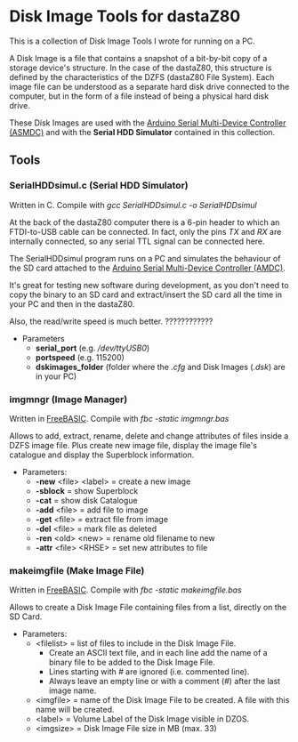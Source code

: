 # Disk Image Tools for dastaZ80

This is a collection of Disk Image Tools I wrote for running on a PC.

A Disk Image is a file that contains a snapshot of a bit-by-bit copy of a
storage device's structure. In the case of the dastaZ80, this structure is
defined by the characteristics of the DZFS (dastaZ80 File System). Each image
file can be understood as a separate hard disk drive connected to the computer,
but in the form of a file instead of being a physical hard disk drive.

These Disk Images are used with the [Arduino Serial Multi-Device Controller
(ASMDC)](https://github.com/dasta400/asmdc) and with the **Serial HDD Simulator**
contained in this collection.

## Tools

### SerialHDDsimul.c (Serial HDD Simulator)

Written in C. Compile with _gcc SerialHDDsimul.c -o SerialHDDsimul_

At the back of the dastaZ80 computer there is a 6-pin header to which an 
FTDI-to-USB cable can be connected. In fact, only the pins _TX_ and _RX_ are
internally connected, so any serial TTL signal can be connected here.

The SerialHDDsimul program runs on a PC and simulates the behaviour of the SD
card attached to the [Arduino Serial Multi-Device Controller (AMDC)](https://github.com/dasta400/asmdc).

It's great for testing new software during development, as you don't need to
copy the binary to an SD card and extract/insert the SD card all the time in
your PC and then in the dastaZ80.

Also, the read/write speed is much better. ????????????

* Parameters
  * **serial_port** (e.g. _/dev/ttyUSB0_)
  * **portspeed** (e.g. 115200)
  * **dskimages_folder** (folder where the _.cfg_ and Disk Images (_.dsk_) are in your PC)

### imgmngr (Image Manager)

Written in [FreeBASIC](https://www.freebasic.net). Compile with _fbc -static imgmngr.bas_

Allows to add, extract, rename, delete and change attributes of files inside a
DZFS image file. Plus create new image file, display the image file's
catalogue and display the Superblock information.

* Parameters:
  * **-new** \<file> \<label> = create a new image
  * **-sblock**               = show Superblock
  * **-cat**                  = show disk Catalogue
  * **-add** \<file>          = add file to image
  * **-get** \<file>          = extract file from image
  * **-del** \<file>          = mark file as deleted
  * **-ren** \<old> \<new>    = rename old filename to new
  * **-attr** \<file> \<RHSE> = set new attributes to file

### makeimgfile (Make Image File)

Written in [FreeBASIC](https://www.freebasic.net). Compile with _fbc -static makeimgfile.bas_

Allows to create a Disk Image File containing files from a list, directly on the SD Card.

* Parameters:
  * \<filelist> = list of files to include in the Disk Image File.
    * Create an ASCII text file, and in each line add the name of a binary file to be added to the Disk Image File.
    * Lines starting with _#_ are ignored (i.e. commented line).
    * Always leave an empty line or with a comment (#) after the last image name.
  * \<imgfile>  = name of the Disk Image File to be created. A file with this name will be created.
  * \<label>    = Volume Label of the Disk Image visible in DZOS.
  * \<imgsize>  = Disk Image File size in MB (max. 33)

